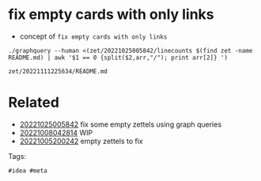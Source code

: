 # fix empty cards with only links

- concept of `fix empty cards with only links`

```
./graphquery --human <(zet/20221025005842/linecounts $(find zet -name README.md) | awk '$1 == 0 {split($2,arr,"/"); print arr[2]} ')
```

` zet/20221111225634/README.md `

# Related

- [20221025005842](/zet/20221025005842/README.md) fix some empty zettels using graph queries
- [20221008042814](/zet/20221008042814/README.md) WIP
- [20221005200242](/zet/20221005200242/README.md) empty zettels to fix

Tags:

    #idea #meta
